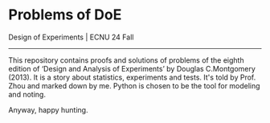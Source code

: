 # Problems of DoE
Design of Experiments | ECNU 24 Fall
***
This repository contains proofs and solutions of problems of the eighth edition of ‘Design and Analysis of Experiments’ by Douglas C.Montgomery (2013).
It is a story about statistics, experiments and tests. It's told by Prof. Zhou and marked down by me. Python is chosen to be the tool for modeling and noting.

Anyway, happy hunting.

